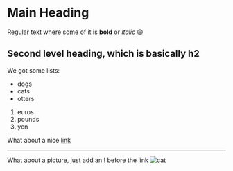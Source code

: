 # Main Heading

Regular text where some of it is **bold** or _italic_ 😄

## Second level heading, which is basically h2

We got some lists:

- dogs
- cats
- otters

1. euros
2. pounds
3. yen

What about a nice [link](https://google.com)

---

What about a picture, just add an ! before the link
![cat](<./amber-kipp-75715CVEJhI-unsplash%20(1).jpg>)
